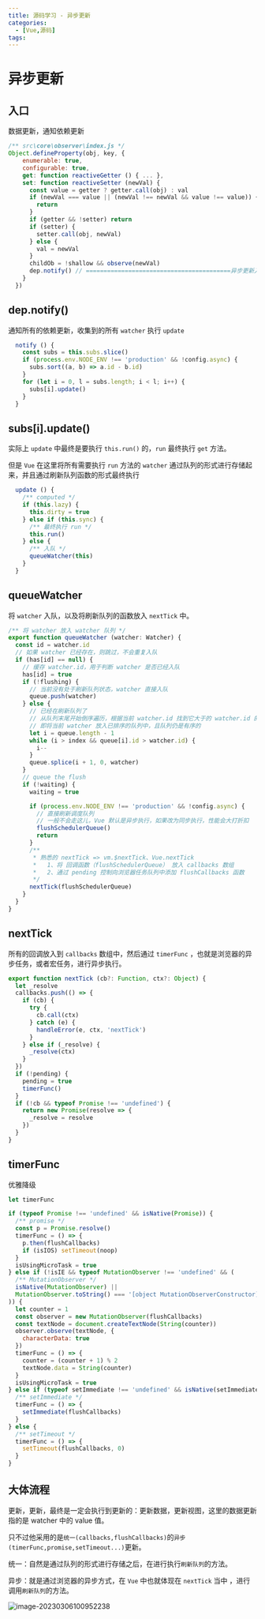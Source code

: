 ```yaml
---
title: 源码学习 - 异步更新
categories:
  - [Vue,源码]
tags: 
---
```




# 异步更新

## 入口

数据更新，通知依赖更新

```js
/** src\core\observer\index.js */
Object.defineProperty(obj, key, {
    enumerable: true,
    configurable: true,
    get: function reactiveGetter () { ... },
    set: function reactiveSetter (newVal) {
      const value = getter ? getter.call(obj) : val
      if (newVal === value || (newVal !== newVal && value !== value)) {
        return
      }
      if (getter && !setter) return
      if (setter) {
        setter.call(obj, newVal)
      } else {
        val = newVal
      }
      childOb = !shallow && observe(newVal)
      dep.notify() // =========================================异步更新入口
    }
  })
```

## dep.notify()

通知所有的依赖更新，收集到的所有 `watcher` 执行 `update`

```js
  notify () {
    const subs = this.subs.slice()
    if (process.env.NODE_ENV !== 'production' && !config.async) {
      subs.sort((a, b) => a.id - b.id)
    }
    for (let i = 0, l = subs.length; i < l; i++) {
      subs[i].update()
    }
  }
```

## subs[i].update()

实际上 `update` 中最终是要执行 `this.run()` 的，`run` 最终执行 `get` 方法。

但是 `Vue` 在这里将所有需要执行 `run` 方法的 `watcher` 通过队列的形式进行存储起来，并且通过刷新队列函数的形式最终执行

```js
  update () {
    /** computed */
  	if (this.lazy) {
      this.dirty = true
    } else if (this.sync) {
      /** 最终执行 run */
      this.run()
    } else {
      /** 入队 */
      queueWatcher(this)
    }
  }
```

## queueWatcher

将 `watcher` 入队，以及将刷新队列的函数放入 `nextTick` 中。

```js
/** 将 watcher 放入 watcher 队列 */
export function queueWatcher (watcher: Watcher) {
  const id = watcher.id
  // 如果 watcher 已经存在，则跳过，不会重复入队
  if (has[id] == null) {
    // 缓存 watcher.id，用于判断 watcher 是否已经入队
    has[id] = true
    if (!flushing) {
      // 当前没有处于刷新队列状态，watcher 直接入队
      queue.push(watcher)
    } else {
      // 已经在刷新队列了
      // 从队列末尾开始倒序遍历，根据当前 watcher.id 找到它大于的 watcher.id 的位置，然后将自己插入到该位置之后的下一个位置
      // 即将当前 watcher 放入已排序的队列中，且队列仍是有序的
      let i = queue.length - 1
      while (i > index && queue[i].id > watcher.id) {
        i--
      }
      queue.splice(i + 1, 0, watcher)
    }
    // queue the flush
    if (!waiting) {
      waiting = true

      if (process.env.NODE_ENV !== 'production' && !config.async) {
        // 直接刷新调度队列
        // 一般不会走这儿，Vue 默认是异步执行，如果改为同步执行，性能会大打折扣
        flushSchedulerQueue()
        return
      }
      /**
       * 熟悉的 nextTick => vm.$nextTick、Vue.nextTick
       *   1、将 回调函数（flushSchedulerQueue） 放入 callbacks 数组
       *   2、通过 pending 控制向浏览器任务队列中添加 flushCallbacks 函数
       */
      nextTick(flushSchedulerQueue)
    }
  }
}
```

## nextTick

所有的回调放入到 `callbacks` 数组中，然后通过 `timerFunc` ，也就是浏览器的异步任务，或者宏任务，进行异步执行。

```js
export function nextTick (cb?: Function, ctx?: Object) {
  let _resolve
  callbacks.push(() => {
    if (cb) {
      try {
        cb.call(ctx)
      } catch (e) {
        handleError(e, ctx, 'nextTick')
      }
    } else if (_resolve) {
      _resolve(ctx)
    }
  })
  if (!pending) {
    pending = true
    timerFunc()
  }
  if (!cb && typeof Promise !== 'undefined') {
    return new Promise(resolve => {
      _resolve = resolve
    })
  }
}
```

## timerFunc

优雅降级

```js
let timerFunc

if (typeof Promise !== 'undefined' && isNative(Promise)) {
  /** promise */
  const p = Promise.resolve()
  timerFunc = () => {
    p.then(flushCallbacks)
    if (isIOS) setTimeout(noop)
  }
  isUsingMicroTask = true
} else if (!isIE && typeof MutationObserver !== 'undefined' && (
  /** MutationObserver */
  isNative(MutationObserver) ||
  MutationObserver.toString() === '[object MutationObserverConstructor]'
)) {
  let counter = 1
  const observer = new MutationObserver(flushCallbacks)
  const textNode = document.createTextNode(String(counter))
  observer.observe(textNode, {
    characterData: true
  })
  timerFunc = () => {
    counter = (counter + 1) % 2
    textNode.data = String(counter)
  }
  isUsingMicroTask = true
} else if (typeof setImmediate !== 'undefined' && isNative(setImmediate)) {
  /** setImmediate */
  timerFunc = () => {
    setImmediate(flushCallbacks)
  }
} else {
  /** setTimeout */
  timerFunc = () => {
    setTimeout(flushCallbacks, 0)
  }
}
```

## 大体流程

更新，更新，最终是一定会执行到更新的：更新数据，更新视图，这里的数据更新指的是 watcher 中的 value 值。

只不过他采用的是`统一(callbacks,flushCallbacks)`的`异步(timerFunc,promise,setTimeout...)`更新。

统一：自然是通过队列的形式进行存储之后，在进行执行`刷新队列`的方法。

异步：就是通过浏览器的异步方式，在 `Vue` 中也就体现在 `nextTick` 当中 ，进行调用`刷新队列`的方法。

![image-20230306100952238](https://s2.loli.net/2023/03/06/aswJTMAUuo4OCiE.png)

## 